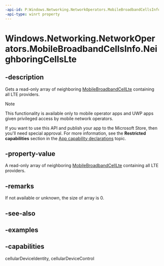 ```yaml
---
-api-id: P:Windows.Networking.NetworkOperators.MobileBroadbandCellsInfo.NeighboringCellsLte
-api-type: winrt property
---
```


<!-- Property syntax.
public IVectorView<MobileBroadbandCellLte> NeighboringCellsLte { get; }
-->

# Windows.Networking.NetworkOperators.MobileBroadbandCellsInfo.NeighboringCellsLte

## -description
Gets a read-only array of neighboring [MobileBroadbandCellLte](mobilebroadbandcelllte.md) containing all LTE providers.

> [!NOTE]
> This functionality is available only to mobile operator apps and UWP apps given privileged access by mobile network operators.
> 
> If you want to use this API and publish your app to the Microsoft Store, then you'll need special approval. For more information, see the **Restricted capabilities** section in the [App capability declarations](/windows/uwp/packaging/app-capability-declarations#restricted-capabilities) topic. 

## -property-value
A read-only array of neighboring [MobileBroadbandCellLte](mobilebroadbandcelllte.md) containing all LTE providers.

## -remarks
If not available or unknown, the size of array is 0.

## -see-also

## -examples

## -capabilities
cellularDeviceIdentity, cellularDeviceControl
